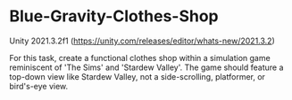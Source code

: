 # Blue-Gravity-Clothes-Shop
Unity 2021.3.2f1 (https://unity.com/releases/editor/whats-new/2021.3.2)

For this task, create a functional clothes shop within a simulation game reminiscent of 'The Sims' and 'Stardew Valley'. The game should feature a top-down view like Stardew Valley, not a side-scrolling, platformer, or bird's-eye view.
